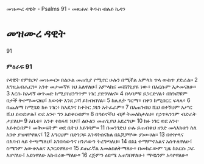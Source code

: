 ﻿
 መዝሙረ ዳዊት - Psalms 91 - መጽሐፍ ቅዱስ ብሉይ ኪዳን
# መዝሙረ ዳዊት
91
### ምዕራፍ 91
የዳዊት የምስጋና መዝሙር። 
 በልዑል መጠጊያ የሚኖር ሁሉን በሚችል አምላክ ጥላ ውስጥ ያድራል።
2  እግዚአብሔርን። አንተ መታመኛዬ ነህ እለዋለሁ፤ አምላኬና መሸሸጊያዬ ነው፥ በእርሱም እታመናለሁ።
3  እርሱ ከአዳኝ ወጥመድ ከሚያስደነግጥም ነገር ያድንሃልና።
4  በላባዎቹ ይጋርድሃል፥ በክንፎቹም በታች ትተማመናለህ፤ እውነት እንደ ጋሻ ይከብብሃል።
5  ከሌሊት ግርማ፥ በቀን ከሚበርር ፍላጻ፥
6  በጨለማ ከሚሄድ ክፉ ነገር፥ ከአደጋና ከቀትር ጋኔን አትፈራም።
7  በአጠገብህ ሺህ በቀኝህም አሥር ሺህ ይወድቃሉ፤ ወደ አንተ ግን አይቀርብም።
8  በዓይኖችህ ብቻ ትመለከታለህ፥ የኃጥኣንንም ብድራት ታያለህ።
9  አቤቱ፥ አንተ ተስፋዬ ነህና፤ ልዑልን መጠጊያህ አደረግህ።
10  ክፉ ነገር ወደ አንተ አይቀርብም፥ መቅሠፍትም ወደ ቤትህ አይገባም።
11  በመንገድህ ሁሉ ይጠብቁህ ዘንድ መላእክቱን ስለ አንተ ያዝዛቸዋልና፤
12  እግርህም በድንጋይ እንዳትሰናከል በእጆቻቸው ያነሡሃል።
13  በተኵላና በእባብ ላይ ትጫማለህ፤ አንበሳውንና ዘንዶውን ትረግጣለህ።
14  በእኔ ተማምኖአልና አስጥለዋለሁ፤ ስሜንም አውቆአልና እጋርደዋለሁ።
15  ይጠራኛል እመልስለትማለሁ፥ በመከራውም ጊዜ ከእርሱ ጋራ እሆናለሁ፤ አድነዋለሁ አከብረውማለሁ።
16  ረጅምን ዕድሜ አጠግበዋለሁ፥ ማዳኔንም አሳየዋለሁ። 
